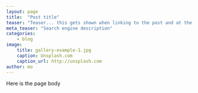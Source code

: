 ```yaml
---
layout: page
title:  "Post title"
teaser: "Teaser... this gets shown when linking to the post and at the start of the post."
meta_teaser: "Search engine description"
categories:
    - blog
image:
    title: gallery-example-1.jpg
    caption: Unsplash.com
    caption_url: http://unsplash.com
author: mo
---
```

Here is the page body
